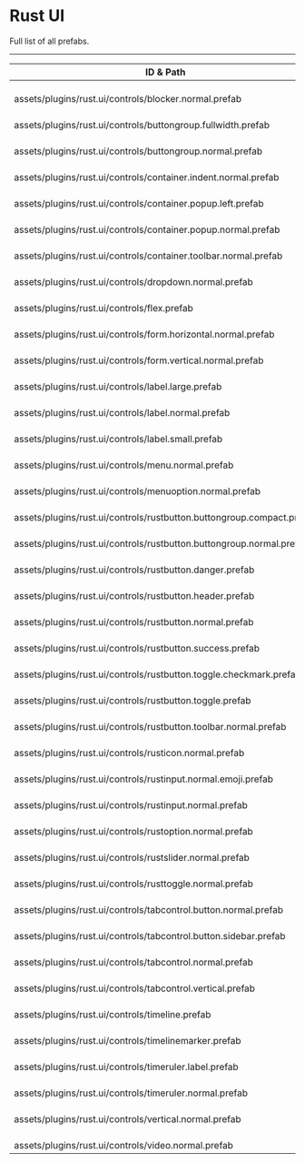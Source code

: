 # Rust UI
Full list of all <Badge type="warning" text="41"/> prefabs.

---
| ID & Path |
| --- |
| <Badge type="tip" text="2591091868"/> <br> assets/plugins/rust.ui/controls/blocker.normal.prefab |
| <Badge type="tip" text="3795888120"/> <br> assets/plugins/rust.ui/controls/buttongroup.fullwidth.prefab |
| <Badge type="tip" text="1451701774"/> <br> assets/plugins/rust.ui/controls/buttongroup.normal.prefab |
| <Badge type="tip" text="1930286056"/> <br> assets/plugins/rust.ui/controls/container.indent.normal.prefab |
| <Badge type="tip" text="2976007114"/> <br> assets/plugins/rust.ui/controls/container.popup.left.prefab |
| <Badge type="tip" text="3654240568"/> <br> assets/plugins/rust.ui/controls/container.popup.normal.prefab |
| <Badge type="tip" text="2186974376"/> <br> assets/plugins/rust.ui/controls/container.toolbar.normal.prefab |
| <Badge type="tip" text="2999171672"/> <br> assets/plugins/rust.ui/controls/dropdown.normal.prefab |
| <Badge type="tip" text="3180894657"/> <br> assets/plugins/rust.ui/controls/flex.prefab |
| <Badge type="tip" text="2509479773"/> <br> assets/plugins/rust.ui/controls/form.horizontal.normal.prefab |
| <Badge type="tip" text="4094338657"/> <br> assets/plugins/rust.ui/controls/form.vertical.normal.prefab |
| <Badge type="tip" text="2133885375"/> <br> assets/plugins/rust.ui/controls/label.large.prefab |
| <Badge type="tip" text="2698349351"/> <br> assets/plugins/rust.ui/controls/label.normal.prefab |
| <Badge type="tip" text="2574199535"/> <br> assets/plugins/rust.ui/controls/label.small.prefab |
| <Badge type="tip" text="199235127"/> <br> assets/plugins/rust.ui/controls/menu.normal.prefab |
| <Badge type="tip" text="320872271"/> <br> assets/plugins/rust.ui/controls/menuoption.normal.prefab |
| <Badge type="tip" text="3768599155"/> <br> assets/plugins/rust.ui/controls/rustbutton.buttongroup.compact.prefab |
| <Badge type="tip" text="1019197502"/> <br> assets/plugins/rust.ui/controls/rustbutton.buttongroup.normal.prefab |
| <Badge type="tip" text="1535053893"/> <br> assets/plugins/rust.ui/controls/rustbutton.danger.prefab |
| <Badge type="tip" text="3084538090"/> <br> assets/plugins/rust.ui/controls/rustbutton.header.prefab |
| <Badge type="tip" text="4001970775"/> <br> assets/plugins/rust.ui/controls/rustbutton.normal.prefab |
| <Badge type="tip" text="1220652880"/> <br> assets/plugins/rust.ui/controls/rustbutton.success.prefab |
| <Badge type="tip" text="3245458422"/> <br> assets/plugins/rust.ui/controls/rustbutton.toggle.checkmark.prefab |
| <Badge type="tip" text="3335320659"/> <br> assets/plugins/rust.ui/controls/rustbutton.toggle.prefab |
| <Badge type="tip" text="1681524502"/> <br> assets/plugins/rust.ui/controls/rustbutton.toolbar.normal.prefab |
| <Badge type="tip" text="2329677966"/> <br> assets/plugins/rust.ui/controls/rusticon.normal.prefab |
| <Badge type="tip" text="225504690"/> <br> assets/plugins/rust.ui/controls/rustinput.normal.emoji.prefab |
| <Badge type="tip" text="2755537205"/> <br> assets/plugins/rust.ui/controls/rustinput.normal.prefab |
| <Badge type="tip" text="3707990355"/> <br> assets/plugins/rust.ui/controls/rustoption.normal.prefab |
| <Badge type="tip" text="749242469"/> <br> assets/plugins/rust.ui/controls/rustslider.normal.prefab |
| <Badge type="tip" text="1946300113"/> <br> assets/plugins/rust.ui/controls/rusttoggle.normal.prefab |
| <Badge type="tip" text="1580073919"/> <br> assets/plugins/rust.ui/controls/tabcontrol.button.normal.prefab |
| <Badge type="tip" text="1543142802"/> <br> assets/plugins/rust.ui/controls/tabcontrol.button.sidebar.prefab |
| <Badge type="tip" text="311019199"/> <br> assets/plugins/rust.ui/controls/tabcontrol.normal.prefab |
| <Badge type="tip" text="1622939919"/> <br> assets/plugins/rust.ui/controls/tabcontrol.vertical.prefab |
| <Badge type="tip" text="3910204648"/> <br> assets/plugins/rust.ui/controls/timeline.prefab |
| <Badge type="tip" text="3190584255"/> <br> assets/plugins/rust.ui/controls/timelinemarker.prefab |
| <Badge type="tip" text="1571345764"/> <br> assets/plugins/rust.ui/controls/timeruler.label.prefab |
| <Badge type="tip" text="1064749200"/> <br> assets/plugins/rust.ui/controls/timeruler.normal.prefab |
| <Badge type="tip" text="3622202157"/> <br> assets/plugins/rust.ui/controls/vertical.normal.prefab |
| <Badge type="tip" text="3592836148"/> <br> assets/plugins/rust.ui/controls/video.normal.prefab |
